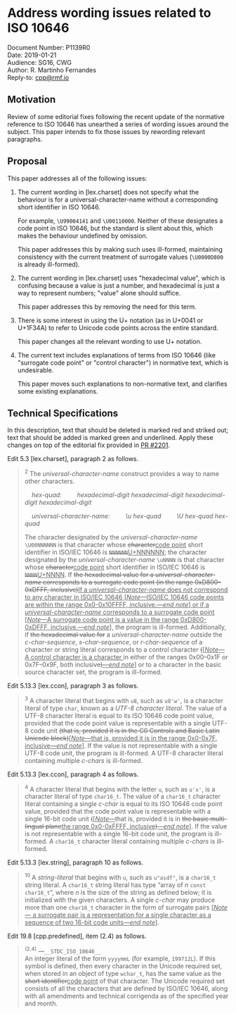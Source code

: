 # Address wording issues related to ISO 10646

Document Number: P1139R0  
Date: 2019-01-21  
Audience: SG16, CWG  
Author: R. Martinho Fernandes  
Reply-to: cpp@rmf.io

## Motivation

Review of some editorial fixes following the recent update of the normative
reference to ISO 10646 has unearthed a series of wording issues around the
subject. This paper intends to fix those issues by rewording relevant
paragraphs.

## Proposal

This paper addresses all of the following issues:

1. The current wording in [lex.charset] does not specify what the behaviour is
   for a universal-character-name without a corresponding short identifier in
   ISO 10646.

   For example, `\U99004141` and `\U00110000`. Neither of these designates a
   code point in ISO 10646, but the standard is silent about this, which makes
   the behaviour undefined by omission.

   This paper addresses this by making such uses ill-formed, maintaining
   consistency with the current treatment of surrogate values (`\U0000D800` is
   already ill-formed).

2. The current wording in [lex.charset] uses "hexadecimal value", which is
   confusing because a value is just a number, and hexadecimal is just a way to
   represent numbers; "value" alone should suffice.

   This paper addresses this by removing the need for this term.

3. There is some interest in using the U+ notation (as in U+0041 or U+1F34A) to
   refer to Unicode code points across the entire standard.

   This paper changes all the relevant wording to use U+ notation.

4. The current text includes explanations of terms from ISO 10646 (like
   "surrogate code point" or "control character") in normative text, which is
   undesirable.

   This paper moves such explanations to non-normative text, and clarifies some
   existing explanations.

## Technical Specifications

In this description, text that should be deleted is marked red and striked out;
text that should be added is marked green and underlined. Apply these changes
on top of the editorial fix provided in [PR #2201].

Edit 5.3 [lex.charset], paragraph 2 as follows.

> <sup>2</sup> The *universal-character-name* construct provides a way to name
> other characters.
>
> &nbsp;&nbsp;&nbsp;&nbsp;*hex-quad:*
> &nbsp;&nbsp;&nbsp;&nbsp;&nbsp;&nbsp;&nbsp;&nbsp;*hexadecimal-digit hexadecimal-digit hexadecimal-digit hexadecimal-digit*
>
> &nbsp;&nbsp;&nbsp;&nbsp;*universal-character-name:*
> &nbsp;&nbsp;&nbsp;&nbsp;&nbsp;&nbsp;&nbsp;&nbsp;*\u hex-quad*
> &nbsp;&nbsp;&nbsp;&nbsp;&nbsp;&nbsp;&nbsp;&nbsp;*\U hex-quad hex-quad*
> 
> The character designated by the *universal-character-name* `\U00NNNNNN` is
> that character whose <del>character</del><ins>code point</ins> short
> identifier in ISO/IEC 10646 is <del>`NNNNNN`</del><ins>U+NNNNNN</ins>; the
> character designated by the *universal-character-name* `\uNNNN` is that
> character whose <del>character</del><ins>code point</ins> short identifier in
> ISO/IEC 10646 is <del>`NNNN`</del><ins>U+NNNN</ins>.  If <del>the hexadecimal
> value for a *universal-character-name* corresponds to a surrogate code point
> (in the range 0xD800–0xDFFF, inclusive)</del><ins>If a
> *universal-character-name* does not correspond to any character in ISO/IEC
> 10646 [*Note*&mdash;ISO/IEC 10646 code points are within the range
> 0x0-0x10FFFF, inclusive.&mdash;*end note*] or if a
> *universal-character-name* corresponds to a surrogate code point
> [*Note*&mdash;A surrogate code point is a value in the range 0xD800-0xDFFF,
> inclusive.&mdash;*end note*]</ins>, the program is ill-formed.
> Additionally, if <del>the hexadecimal value for</del> a
> *universal-character-name* outside the *c-char-sequence*, *s-char-sequence*,
> or *r-char-sequence* of a character or string literal corresponds to a
> control character <del>(</del><ins>[*Note*&mdash;A control character is a
> character </ins>in either of the ranges 0x00–0x1F or 0x7F–0x9F, both
> inclusive<del>)</del><ins>&mdash;*end note*]</ins> or to a character in the
> basic source character set, the program is ill-formed.

Edit 5.13.3 [lex.ccon], paragraph 3 as follows.

> <sup>3</sup> A character literal that begins with `u8`, such as `u8'w'`, is a
> character literal of type `char`, known as a *UTF-8 character literal*.  The
> value of a UTF-8 character literal is equal to its ISO 10646 code point
> value, provided that the code point value is representable with a single
> UTF-8 code unit <del>(that is, provided it is in the C0 Controls and Basic
> Latin Unicode block)</del><ins>[*Note*&mdash;that is, provided it is in the
> range 0x0-0x7F, inclusive&mdash;*end note*]</ins>. If the value is not
> representable with a single UTF-8 code unit, the program is ill-formed. A
> UTF-8 character literal containing multiple *c-chars* is ill-formed.

Edit 5.13.3 [lex.ccon], paragraph 4 as follows.

> <sup>4</sup> A character literal that begins with the letter `u`, such as
> `u'x'`, is a character literal of type `char16_t`.  The value of a `char16_t`
> character literal containing a single *c-char* is equal to its ISO 10646 code
> point value, provided that the code point value is representable with a
> single 16-bit code unit <del>(</del><ins>[*Note*&mdash;</ins>that is,
> provided it is in <del>the basic multi-lingual plane</del><ins>the range
> 0x0-0xFFFF, inclusive</ins><del>)</del><ins>&mdash;*end note*]</ins>. If the
> value is not representable with a single 16-bit code unit, the program is
> ill-formed.  A `char16_t` character literal containing multiple *c-chars* is
> ill-formed.

Edit 5.13.3 [lex.string], paragraph 10 as follows.

> <sup>10</sup> A *string-literal* that begins with `u`, such as `u"asdf"`, is
> a `char16_t` string literal.  A `char16_t` string literal has type “array of
> *n* `const char16_t`”, where *n* is the size of the string as defined below;
> it is initialized with the given characters.  A single *c-char* may produce
> more than one `char16_t` character in the form of surrogate pairs
> <ins>[*Note*&mdash; a surrogate pair is a representation for a single
> character as a sequence of two 16-bit code units&mdash;*end note*]</ins>.

Edit 19.8 [cpp.predefined], item (2.4) as follows.

> <sup>(2.4)</sup> &mdash;`__STDC_ISO_10646__`  
> An integer literal of the form `yyyymmL` (for example,
> `199712L`).  If this symbol is defined, then every character in the Unicode
> required set, when stored in an object of type `wchar_t`, has the same value
> as the <del>short identifier</del><ins>code point</ins> of that character.
> The Unicode required set consists of all the characters that are defined by
> ISO/IEC 10646, along with all amendments and technical corrigenda as of the
> specified year and month.

 [PR #2201]: https://github.com/cplusplus/draft/pull/2201
